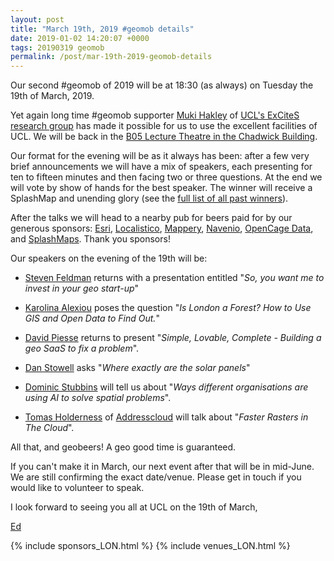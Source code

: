 ```yaml
--- 
layout: post
title: "March 19th, 2019 #geomob details"
date: 2019-01-02 14:20:07 +0000
tags: 20190319 geomob
permalink: /post/mar-19th-2019-geomob-details
---
```

Our second #geomob of 2019 will be at 18:30 (as always) on Tuesday the 
19th of March, 2019. 

Yet again long time #geomob supporter
[Muki Hakley](https://twitter.com/mhaklay) of
[UCL's ExCiteS research group](https://www.ucl.ac.uk/excites)
has made it possible for us
to use the excellent facilities of UCL. We will be back in the
[B05 Lecture Theatre in the Chadwick Building](https://www.ucl.ac.uk/maps/chadwick-building). 

Our format for the evening will be as it always has been: after a few very brief announcements we will have a mix of speakers, each presenting for ten to fifteen minutes and then facing two or three questions. At the end we will vote by show of hands for the best speaker. The winner will receive a SplashMap and unending glory (see the [full list of all past winners](http://geomobldn.org/past-speakers)). 

After the talks we will head to a nearby pub for beers paid for by our 
generous sponsors: 
[Esri](https://developers.arcgis.com/startups/),
[Localistico](https://localistico.com/),
[Mappery](http://mappery.org),
[Navenio](https://www.navenio.com),
[OpenCage Data](https://opencagedata.com/), 
and [SplashMaps](http://www.splash-maps.com/).
Thank you sponsors! 

Our speakers on the evening of the 19th will be:

* [Steven Feldman](https://twitter.com/StevenFeldman) returns with a presentation entitled "_So, you want me to invest in your geo start-up_"

* [Karolina Alexiou](https://twitter.com/_sandtweets) poses the question "_Is London a Forest? How to Use GIS and Open Data to Find Out._"

* [David Piesse](https://twitter.com/mapdev) returns to present "_Simple, Lovable, Complete - Building a geo SaaS to fix a problem_".

* [Dan Stowell](https://twitter.com/mclduk) asks "_Where *exactly* are the solar panels_"

* [Dominic Stubbins](https://twitter.com/DomStubbins) will tell us about "_Ways different organisations are using AI to solve spatial problems_".

* [Tomas Holderness](https://twitter.com/iHolderness) of [Addresscloud](https://www.addresscloud.com) will talk about "_Faster Rasters in The Cloud_".


All that, and geobeers! A geo good time is guaranteed.

If you can't make it in March, our next event after that will be in mid-June. We are still confirming the exact date/venue. Please get in touch if you would like to volunteer to speak.

I look forward to seeing you all at UCL on the 19th of March,

[Ed](https://twitter.com/freyfogle)

{% include sponsors_LON.html %}
{% include venues_LON.html %}
